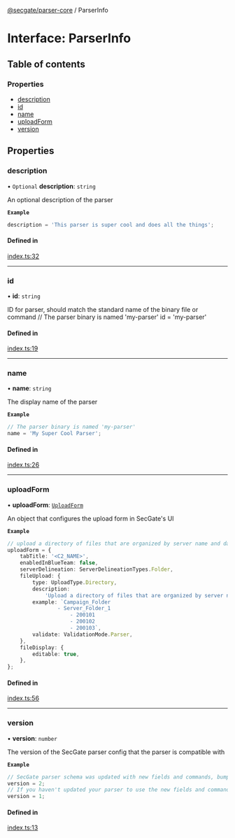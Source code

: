 [@secgate/parser-core](../index.md) / ParserInfo

# Interface: ParserInfo

## Table of contents

### Properties

- [description](ParserInfo.md#description)
- [id](ParserInfo.md#id)
- [name](ParserInfo.md#name)
- [uploadForm](ParserInfo.md#uploadform)
- [version](ParserInfo.md#version)

## Properties

### description

• `Optional` **description**: `string`

An optional description of the parser

**`Example`**

```ts
description = 'This parser is super cool and does all the things';
```

#### Defined in

[index.ts:32](https://github.com/khulnasoft/securitylab/blob/bd5dfc45/parsers/parser-core/src/parser-info/index.ts#L32)

---

### id

• **id**: `string`

ID for parser, should match the standard name of the binary file or command
// The parser binary is named 'my-parser'
id = 'my-parser'

#### Defined in

[index.ts:19](https://github.com/khulnasoft/securitylab/blob/bd5dfc45/parsers/parser-core/src/parser-info/index.ts#L19)

---

### name

• **name**: `string`

The display name of the parser

**`Example`**

```ts
// The parser binary is named 'my-parser'
name = 'My Super Cool Parser';
```

#### Defined in

[index.ts:26](https://github.com/khulnasoft/securitylab/blob/bd5dfc45/parsers/parser-core/src/parser-info/index.ts#L26)

---

### uploadForm

• **uploadForm**: [`UploadForm`](UploadForm.md)

An object that configures the upload form in SecGate's UI

**`Example`**

```ts
// upload a directory of files that are organized by server name and date in the format: <FOLDER_TO_UPLOAD>/<SERVER_NAME>/<YYYYMMDD>/
uploadForm = {
	tabTitle: '<C2_NAME>',
	enabledInBlueTeam: false,
	serverDelineation: ServerDelineationTypes.Folder,
	fileUpload: {
		type: UploadType.Directory,
		description:
			'Upload a directory of files that are organized by server name and date in the format: <FOLDER_TO_UPLOAD>/<SERVER_NAME>/<YYYYMMDD>/',
		example: `Campaign_Folder
				- Server_Folder_1
					- 200101
					- 200102
					- 200103`,
		validate: ValidationMode.Parser,
	},
	fileDisplay: {
		editable: true,
	},
};
```

#### Defined in

[index.ts:56](https://github.com/khulnasoft/securitylab/blob/bd5dfc45/parsers/parser-core/src/parser-info/index.ts#L56)

---

### version

• **version**: `number`

The version of the SecGate parser config that the parser is compatible with

**`Example`**

```ts
// SecGate parser schema was updated with new fields and commands, bumping from version 1 to 2
version = 2;
// If you haven't updated your parser to use the new fields and commands, you can still use the old version
version = 1;
```

#### Defined in

[index.ts:13](https://github.com/khulnasoft/securitylab/blob/bd5dfc45/parsers/parser-core/src/parser-info/index.ts#L13)
